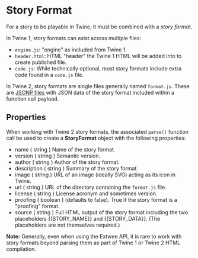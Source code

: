 # Story Format

For a story to be playable in Twine, it must be combined with a *story format*.

In Twine 1, story formats can exist across multiple files:

- `engine.js`: "engine" as included from Twine 1.
- `header.html`: HTML "header" the Twine 1 HTML will be added into to create published file.
- `code.js`: While technically optional, most story formats include extra code found in a `code.js` file.

In Twine 2, story formats are single files generally named `format.js`. These are [JSONP files](https://en.wikipedia.org/wiki/JSONP) with JSON data of the story format included within a function call payload.

## Properties

When working with Twine 2 story formats, the associated `parse()` function call be used to create a **StoryFormat** object with the following properties:

- name ( string ) Name of the story format.
- version ( string ) Semantic version.
- author ( string ) Author of the story format.
- description ( string ) Summary of the story format.
- image ( string ) URL of an image (ideally SVG) acting as its icon in Twine.
- url ( string ) URL of the directory containing the `format.js` file.
- license ( string ) License acronym and sometimes version.
- proofing ( boolean ) (defaults to false). True if the story format is a "proofing" format.
- source ( string ) Full HTML output of the story format including the two placeholders {{STORY_NAME}} and {{STORY_DATA}}. (The placeholders are not themselves required.)

**Note:** Generally, even when using the Extwee API, it is rare to work with story formats beyond parsing them as part of Twine 1 or Twine 2 HTML compilation.
